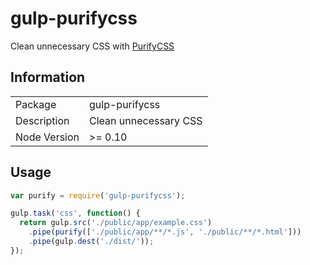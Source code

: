 # gulp-purifycss

Clean unnecessary CSS with [PurifyCSS](https://github.com/purifycss/purifycss)

## Information

<table>
<tr>
<td>Package</td><td>gulp-purifycss</td>
</tr>
<tr>
<td>Description</td>
<td>Clean unnecessary CSS</td>
</tr>
<tr>
<td>Node Version</td>
<td>>= 0.10</td>
</tr>
</table>

## Usage

```js
var purify = require('gulp-purifycss');

gulp.task('css', function() {
  return gulp.src('./public/app/example.css')
    .pipe(purify(['./public/app/**/*.js', './public/**/*.html']))
    .pipe(gulp.dest('./dist/'));
});
```
